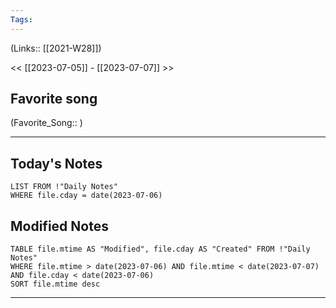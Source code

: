 ```yaml
---
Tags:
---
```

(Links:: [[2021-W28]])

<< [[2023-07-05]] - [[2023-07-07]] >>
## Favorite song
(Favorite_Song:: )

___
## Today's Notes
```dataview
LIST FROM !"Daily Notes"
WHERE file.cday = date(2023-07-06)
```
## Modified Notes
```dataview
TABLE file.mtime AS "Modified", file.cday AS "Created" FROM !"Daily Notes" 
WHERE file.mtime > date(2023-07-06) AND file.mtime < date(2023-07-07) AND file.cday < date(2023-07-06)
SORT file.mtime desc
```
___
